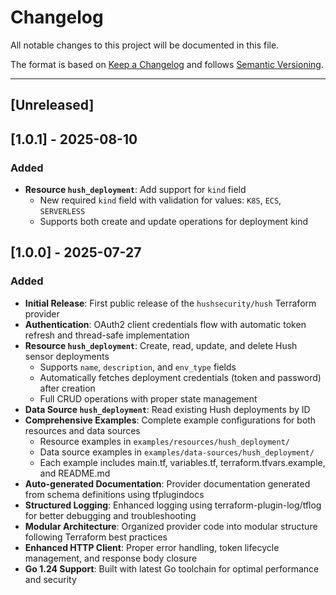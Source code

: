 # Changelog

All notable changes to this project will be documented in this file.

The format is based on [Keep a Changelog](https://keepachangelog.com/en/1.1.0/) and follows [Semantic Versioning](https://semver.org/spec/v2.0.0.html).

---

## [Unreleased]

## [1.0.1] - 2025-08-10

### Added

* **Resource `hush_deployment`**: Add support for `kind` field
  * New required `kind` field with validation for values: `K8S`, `ECS`, `SERVERLESS`
  * Supports both create and update operations for deployment kind

## [1.0.0] - 2025-07-27

### Added

* **Initial Release**: First public release of the `hushsecurity/hush` Terraform provider
* **Authentication**: OAuth2 client credentials flow with automatic token refresh and thread-safe implementation
* **Resource `hush_deployment`**: Create, read, update, and delete Hush sensor deployments
  * Supports `name`, `description`, and `env_type` fields
  * Automatically fetches deployment credentials (token and password) after creation
  * Full CRUD operations with proper state management
* **Data Source `hush_deployment`**: Read existing Hush deployments by ID
* **Comprehensive Examples**: Complete example configurations for both resources and data sources
  * Resource examples in `examples/resources/hush_deployment/`
  * Data source examples in `examples/data-sources/hush_deployment/`
  * Each example includes main.tf, variables.tf, terraform.tfvars.example, and README.md
* **Auto-generated Documentation**: Provider documentation generated from schema definitions using tfplugindocs
* **Structured Logging**: Enhanced logging using terraform-plugin-log/tflog for better debugging and troubleshooting
* **Modular Architecture**: Organized provider code into modular structure following Terraform best practices
* **Enhanced HTTP Client**: Proper error handling, token lifecycle management, and response body closure
* **Go 1.24 Support**: Built with latest Go toolchain for optimal performance and security
